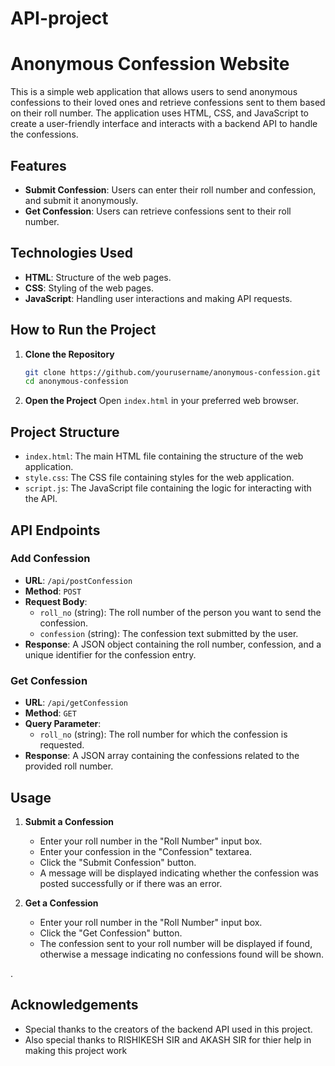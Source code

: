 # API-project
# Anonymous Confession Website

This is a simple web application that allows users to send anonymous confessions to their loved ones and retrieve confessions sent to them based on their roll number. The application uses HTML, CSS, and JavaScript to create a user-friendly interface and interacts with a backend API to handle the confessions.

## Features

- **Submit Confession**: Users can enter their roll number and confession, and submit it anonymously.
- **Get Confession**: Users can retrieve confessions sent to their roll number.

## Technologies Used

- **HTML**: Structure of the web pages.
- **CSS**: Styling of the web pages.
- **JavaScript**: Handling user interactions and making API requests.

## How to Run the Project

1. **Clone the Repository**
    ```bash
    git clone https://github.com/yourusername/anonymous-confession.git
    cd anonymous-confession
    ```

2. **Open the Project**
    Open `index.html` in your preferred web browser.

## Project Structure

- `index.html`: The main HTML file containing the structure of the web application.
- `style.css`: The CSS file containing styles for the web application.
- `script.js`: The JavaScript file containing the logic for interacting with the API.

## API Endpoints

### Add Confession
- **URL**: `/api/postConfession`
- **Method**: `POST`
- **Request Body**:
  - `roll_no` (string): The roll number of the person you want to send the confession.
  - `confession` (string): The confession text submitted by the user.
- **Response**: A JSON object containing the roll number, confession, and a unique identifier for the confession entry.

### Get Confession
- **URL**: `/api/getConfession`
- **Method**: `GET`
- **Query Parameter**: 
  - `roll_no` (string): The roll number for which the confession is requested.
- **Response**: A JSON array containing the confessions related to the provided roll number.

## Usage

1. **Submit a Confession**
   - Enter your roll number in the "Roll Number" input box.
   - Enter your confession in the "Confession" textarea.
   - Click the "Submit Confession" button.
   - A message will be displayed indicating whether the confession was posted successfully or if there was an error.

2. **Get a Confession**
   - Enter your roll number in the "Roll Number" input box.
   - Click the "Get Confession" button.
   - The confession sent to your roll number will be displayed if found, otherwise a message indicating no confessions found will be shown.



.

## Acknowledgements

- Special thanks to the creators of the backend API used in this project.
- Also special thanks to RISHIKESH SIR and AKASH SIR for thier help in making this project work
